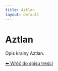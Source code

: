 ```yaml
---
title: Aztlan
layout: default
---
```


# Aztlan

Opis krainy Aztlan.

[⬅️ Wróć do spisu treści](index.md)
